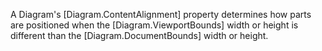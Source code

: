 A Diagram's [Diagram.ContentAlignment] property determines how parts are positioned when the
[Diagram.ViewportBounds] width or height is different than the [Diagram.DocumentBounds] width or height.